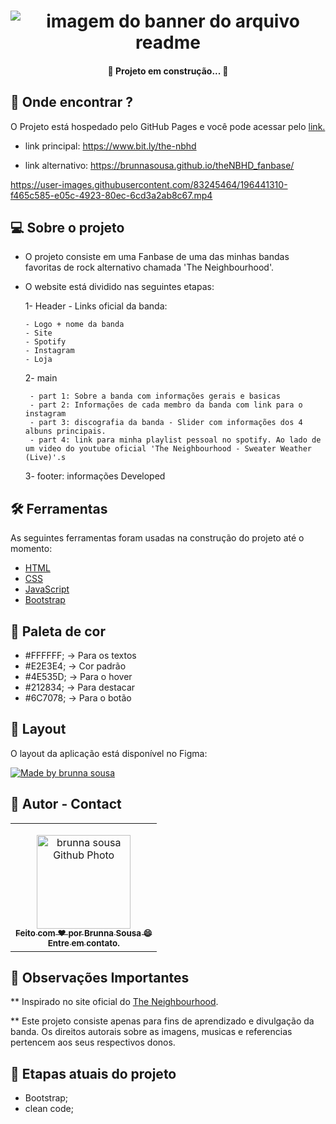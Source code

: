 <h1 align="center">
    <img alt="imagem do banner do arquivo readme" title="banner-readme" src="./assets/imgs/imagens_base_projeto_readme/capa_readme.png" />
</h1>

<h4 align="center"> 
	🚧 Projeto em construção... 🚧
</h4>

## 🤖 Onde encontrar ?

<p>O Projeto está hospedado pelo GitHub Pages e você pode acessar pelo <a href="https://www.bit.ly/the-nbhd" target="_blank" rel="external">link.</a> </p>

- link principal: https://www.bit.ly/the-nbhd 

- link alternativo: https://brunnasousa.github.io/theNBHD_fanbase/


https://user-images.githubusercontent.com/83245464/196441310-f465c585-e05c-4923-80ec-6cd3a2ab8c67.mp4


## 💻 Sobre o projeto

- O projeto consiste em uma Fanbase de uma das minhas bandas favoritas de rock alternativo chamada 'The Neighbourhood'.

- O website está dividido nas seguintes etapas: 

    1- Header - Links oficial da banda:

      - Logo + nome da banda 
      - Site
      - Spotify
      - Instagram
      - Loja

    2- main

       - part 1: Sobre a banda com informações gerais e basicas
       - part 2: Informações de cada membro da banda com link para o instagram
       - part 3: discografia da banda - Slider com informações dos 4 albuns principais.
       - part 4: link para minha playlist pessoal no spotify. Ao lado de um video do youtube oficial 'The Neighbourhood - Sweater Weather (Live)'.s
       
    3- footer: informações Developed

## 🛠 Ferramentas

As seguintes ferramentas foram usadas na construção do projeto até o momento:

-   [HTML](https://developer.mozilla.org/pt-BR/docs/Web/HTML)
-   [CSS](https://developer.mozilla.org/pt-BR/docs/Web/CSS)
-   [JavaScript](https://developer.mozilla.org/pt-BR/docs/Web/JavaScript)
-   [Bootstrap](https://getbootstrap.com/)

## 🎨 Paleta de cor

- #FFFFFF; -> Para os textos
- #E2E3E4; -> Cor padrão
- #4E535D; -> Para o hover
- #212834; -> Para destacar 
- #6C7078; -> Para o botão


## 📖 Layout

O layout da aplicação está disponível no Figma:

<a href="https://www.figma.com/file/zr9AMKLiJduDrrk7ffgCQ3/The-Neighbourhood---fanbase?node-id=0%3A1">
  <img alt="Made by brunna sousa" src="https://img.shields.io/badge/Acessar%20Layout%20-Figma-%2304D361">
</a>


## 📝 Autor - Contact

<table>
  <tr>
    <td align="center">
      <p> </p>
      <a href="https://www.linkedin.com/in/brunna-sousa">
        <img src="https://avatars.githubusercontent.com/brunnasousa" width="150px;" alt="brunna sousa Github Photo"/><br>
        <sub> 
          <b>Feito com ❤️ por Brunna Sousa 😄</b><br>
          <b>Entre em contato. <a href=https://www.linkedin.com/in/brunna-sousa/" target="_blank" rel="external"></a> </b>
        </sub>
      </a>
    </td>
  </tr>
</table>

## 👀 Observações Importantes

** Inspirado no site oficial do [The Neighbourhood](https://shop.thenbhd.com/).

** Este projeto consiste apenas para fins de aprendizado e divulgação da banda. Os direitos autorais sobre as imagens, musicas e referencias pertencem aos seus respectivos donos.

## 📢 Etapas atuais do projeto
- Bootstrap;
- clean code;